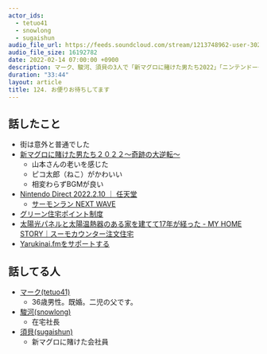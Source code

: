 ```yaml
---
actor_ids:
  - tetuo41
  - snowlong
  - sugaishun
audio_file_url: https://feeds.soundcloud.com/stream/1213748962-user-302747142-yarukinai-124-2022-02-14.mp3
audio_file_size: 16192782
date: 2022-02-14 07:00:00 +0900
description: マーク、駿河、須貝の3人で「新マグロに賭けた男たち2022」「ニンテンドーダイレクト」「グリーン住宅ポイント」について話しました。
duration: "33:44"
layout: article
title: 124. お便りお待ちしてます
---
```


## 話したこと
- 街は意外と普通でした
- [新マグロに賭けた男たち２０２２～奇跡の大逆転～](https://www.tv-tokyo.co.jp/broad_tvtokyo/program/detail/202202/26808_202202071730.html)
  - 山本さんの老いを感じた
  - ピコ太郎（ねこ）がかわいい
  - 相変わらずBGMが良い
- [Nintendo Direct 2022.2.10 ｜ 任天堂](https://www.nintendo.co.jp/nintendo_direct/20220210/index.html)
  - [サーモンラン NEXT WAVE](https://topics.nintendo.co.jp/article/86c25d3e-efc5-4035-935b-3fc3f06d74d3)
- [グリーン住宅ポイント制度](https://greenpt.mlit.go.jp/)
- [太陽光パネルと太陽温熱器のある家を建てて17年が経った - MY HOME STORY｜スーモカウンター注文住宅](https://www.suumocounter.jp/chumon/report/jitsurei/entry/2022/02/01/103000)
- [Yarukinai.fmをサポートする](https://note.com/tetuo41/circle)

## 話してる人
- [マーク(tetuo41)](https://twitter.com/tetuo41)
  - 36歳男性。既婚。二児の父です。
- [駿河(snowlong)](https://twitter.com/_snowlong)
  - 在宅社長
- [須貝(sugaishun)](https://twitter.com/sugaishun)
  - 新マグロに賭けた会社員
